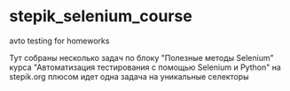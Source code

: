 # stepik_selenium_course
avto testing for homeworks

Тут собраны несколько задач по блоку "Полезные методы Selenium" курса "Автоматизация тестирования с помощью Selenium и Python" на stepik.org
плюсом идет одна задача на уникальные селекторы
